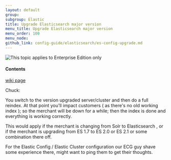 ```yaml
---
layout: default
group: 
subgroup: Elastic
title: Upgrade Elasticsearch major version
menu_title: Upgrade Elasticsearch major version
menu_order: 100
menu_node: 
github_link: config-guide/elasticsearch/es-config-upgrade.md
---
```


<img src="{{ site.baseurl }}common/images/ee-only_large.png" alt="This topic applies to Enterprise Edition only">


#### Contents

[wiki page](https://magento2.atlassian.net/wiki/display/PRD/Upgrade+Elasticsearch+1.7+%3D%3E+2.x)

Chuck:

You switch to the version upgraded server/cluster and then do a full reindex.  At that point you'll impact customers ( as there's no old working index ); so the merchant will be down for a while; then the index is done and everything is working correctly.

This would apply if the merchant is changing from Solr to Elasticsearch , or if the merchant is upgrading from ES 1.7 to ES 2.0 or ES 2.1 or some combination there off.

For the Elastic Config / Elastic Cluster configuration our ECG guy shave some experience there, might want to ping them to get their thoughts.

